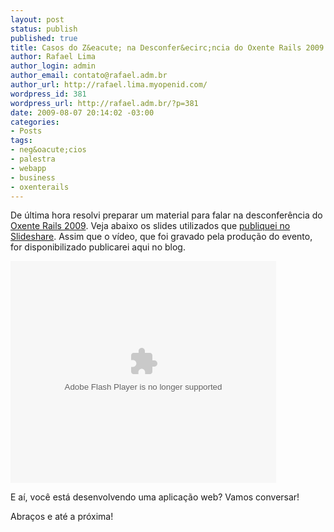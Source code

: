 ```yaml
--- 
layout: post
status: publish
published: true
title: Casos do Z&eacute; na Desconfer&ecirc;ncia do Oxente Rails 2009
author: Rafael Lima
author_login: admin
author_email: contato@rafael.adm.br
author_url: http://rafael.lima.myopenid.com/
wordpress_id: 381
wordpress_url: http://rafael.adm.br/?p=381
date: 2009-08-07 20:14:02 -03:00
categories: 
- Posts
tags: 
- neg&oacute;cios
- palestra
- webapp
- business
- oxenterails
---
```

De &uacute;ltima hora resolvi preparar um material para falar na desconfer&ecirc;ncia do <a href="http://oxenterails.com/">Oxente Rails 2009</a>. Veja abaixo os slides utilizados que <a href="http://www.slideshare.net/rafael_lima/casos-do-z-oxente-rails-2009">publiquei no Slideshare</a>. Assim que o v&iacute;deo, que foi gravado pela produ&ccedil;&atilde;o do evento, for disponibilizado publicarei aqui no blog.

<object width="425" height="355" data="http://static.slidesharecdn.com/swf/ssplayer2.swf?doc=rafaellima-oxenterails-090807165146-phpapp02&amp;rel=0&amp;stripped_title=casos-do-z-oxente-rails-2009" type="application/x-shockwave-flash"><param name="allowFullScreen" value="true" /><param name="allowScriptAccess" value="always" /><param name="src" value="http://static.slidesharecdn.com/swf/ssplayer2.swf?doc=rafaellima-oxenterails-090807165146-phpapp02&amp;rel=0&amp;stripped_title=casos-do-z-oxente-rails-2009" /><param name="allowfullscreen" value="true" /></object>

E a&iacute;, voc&ecirc; est&aacute; desenvolvendo uma aplica&ccedil;&atilde;o web? Vamos conversar!

Abra&ccedil;os e at&eacute; a pr&oacute;xima!
